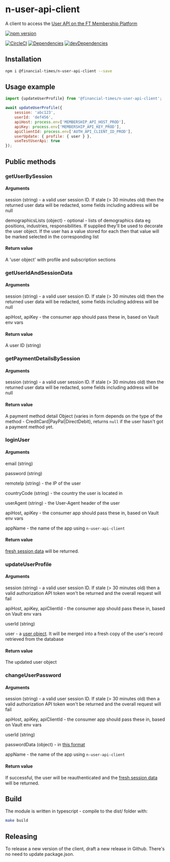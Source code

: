 # n-user-api-client 

A client to access the [User API on the FT Membership Platform](https://developer.ft.com/portal/docs-membership-platform-api)

[![npm version](https://badge.fury.io/js/%40financial-times%2Fn-user-api-client.svg)](https://badge.fury.io/js/%40financial-times%2Fn-user-api-client)

[![CircleCI](https://circleci.com/gh/Financial-Times/n-user-api-client.svg?style=shield)](https://circleci.com/gh/Financial-Times/n-user-api-client)
[![Dependencies](https://david-dm.org/Financial-Times/n-user-api-client.svg)](https://david-dm.org/Financial-Times/n-user-api-client)
[![devDependencies](https://david-dm.org/Financial-Times/n-user-api-client/dev-status.svg)](https://david-dm.org/Financial-Times/n-user-api-client?type=dev)

## Installation

```sh
npm i @financial-times/n-user-api-client --save
```

## Usage example

```js
import {updateUserProfile} from '@financial-times/n-user-api-client';

await updateUserProfile({
    session: 'abc123',
    userId: 'def456',
    apiHost: process.env['MEMBERSHIP_API_HOST_PROD'],
    apiKey: process.env['MEMBERSHIP_API_KEY_PROD'],
    apiClientId: process.env['AUTH_API_CLIENT_ID_PROD'],
    userUpdate: { profile: { user } },
    useTestUserApi: true
});

```

## Public methods

### getUserBySession

#### Arguments

session (string) - a valid user session ID. If stale (> 30 minutes old) then the returned user data will be redacted, some fields including address will be null

demographicsLists (object) - optional - lists of demographics data eg positions, industries, responsibilities. If supplied they'll be used to decorate the user object. If the user has a value stored for each then that value will be marked selected in the corresponding list

#### Return value

A 'user object' with profile and subscription sections

### getUserIdAndSessionData

#### Arguments

session (string) - a valid user session ID. If stale (> 30 minutes old) then the returned user data will be redacted, some fields including address will be null

apiHost, apiKey - the consumer app should pass these in, based on Vault env vars

#### Return value

A user ID (string)

### getPaymentDetailsBySession

#### Arguments

session (string) - a valid user session ID. If stale (> 30 minutes old) then the returned user data will be redacted, some fields including address will be null

#### Return value

A payment method detail Object (varies in form depends on the type of the method - CreditCard|PayPal|DirectDebit), returns `null` if the user hasn't got a payment method yet.

### loginUser
#### Arguments

email (string)

password (string)

remoteIp (string) - the IP of the user

countryCode (string) - the country the user is located in

userAgent (string) - the User-Agent header of the user

apiHost, apiKey - the consumer app should pass these in, based on Vault env vars

appName - the name of the app using `n-user-api-client`


#### Return value

[fresh session data](https://developer.ft.com/portal/docs-membership-platform-api-post-login) will be returned.


### updateUserProfile

#### Arguments

session (string) - a valid user session ID. If stale (> 30 minutes old) then a valid authorization API token won't be returned and the overall request will fail

apiHost, apiKey, apiClientId - the consumer app should pass these in, based on Vault env vars

userId (string)

user - a [user object](https://developer.ft.com/portal/docs-membership-platform-api-user-profile-request-resource). It will be merged into a fresh copy of the user's record retrieved from the database

#### Return value

The updated user object

### changeUserPassword

#### Arguments

session (string) - a valid user session ID. If stale (> 30 minutes old) then a valid authorization API token won't be returned and the overall request will fail

apiHost, apiKey, apiClientId - the consumer app should pass these in, based on Vault env vars

userId (string)

passwordData (object) - in [this format](https://developer.ft.com/portal/docs-membership-platform-api-user-api-post-users-userid-credentials-change-password)

appName - the name of the app using `n-user-api-client`

#### Return value

If successful, the user will be reauthenticated and the [fresh session data](https://developer.ft.com/portal/docs-membership-platform-api-post-login) will be returned.

## Build

The module is written in typescript - compile to the dist/ folder with:

```sh
make build
```

## Releasing

To release a new version of the client, draft a new release in Github. There's no need to update package.json.
